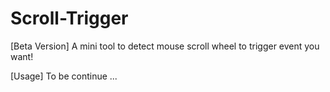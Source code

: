 # Scroll-Trigger
[Beta Version]
A mini tool to detect mouse scroll wheel to trigger event you want! 

[Usage]
To be continue ...
